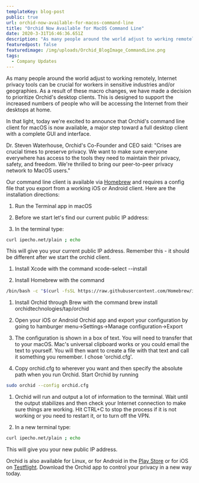 ```yaml
---
templateKey: blog-post
public: true
url: orchid-now-available-for-macos-command-line
title: "Orchid Now Available for MacOS Command Line"
date: 2020-3-31T16:46:36.651Z
description: "As many people around the world adjust to working remotely, Internet privacy tools can be crucial for workers in sensitive industries and/or geographies. As a result of these macro changes, we have made a decision to prioritize Orchid's desktop clients."
featuredpost: false
featuredimage: /img/uploads/Orchid_BlogImage_CommandLine.png
tags:
  - Company Updates
---
```

As many people around the world adjust to working remotely, Internet privacy tools can be crucial for workers in sensitive industries and/or geographies. As a result of these macro changes, we have made a decision to prioritize Orchid's desktop clients. This is designed to support the increased numbers of people who will be accessing the Internet from their desktops at home.

In that light, today we're excited to announce that Orchid's command line client for macOS is now available, a major step toward a full desktop client with a complete GUI and interface.

Dr. Steven Waterhouse, Orchid's Co-Founder and CEO said: "Crises are crucial times to preserve privacy. We want to make sure everyone everywhere has access to the tools they need to maintain their privacy, safety, and freedom. We're thrilled to bring our peer-to-peer privacy network to MacOS users."

Our command line client is available via [Homebrew](https://brew.sh/) and requires a config file that you export from a working iOS or Android client. Here are the installation directions:

1.  Run the Terminal app in macOS

2.  Before we start let's find our current public IP address:

3.  In the terminal type:

```bash
curl ipecho.net/plain ; echo
```

This will give you your current public IP address. Remember this - it should be different after we start the orchid client.

1.  Install Xcode with the command xcode-select --install

2.  Install Homebrew with the command

```bash
/bin/bash -c "$(curl -fsSL https://raw.githubusercontent.com/Homebrew/install/master/install.sh)"
```

1.  Install Orchid through Brew with the command brew install orchidtechnologies/tap/orchid

2.  Open your iOS or Android Orchid app and export your configuration by going to hamburger menu->Settings->Manage configuration->Export

3.  The configuration is shown in a box of text. You will need to transfer that to your macOS. Mac's universal clipboard works or you could email the text to yourself. You will then want to create a file with that text and call it something you remember. I chose 'orchid.cfg'.

4.  Copy orchid.cfg to wherever you want and then specify the absolute path when you run Orchid. Start Orchid by running

```bash
sudo orchid --config orchid.cfg
```

1.  Orchid will run and output a lot of information to the terminal. Wait until the output stabilizes and then check your Internet connection to make sure things are working. Hit CTRL+C to stop the process if it is not working or you need to restart it, or to turn off the VPN. 

2.  In a new terminal type:

```bash
curl ipecho.net/plain ; echo
```

This will give you your new public IP address.

Orchid is also available for Linux, or for Android in the  [Play Store](https://play.google.com/store/apps/details?id=net.orchid.Orchid&hl=en_US)  or for iOS on  [Testflight](https://testflight.apple.com/join/BlkfHkHY). Download the Orchid app to control your privacy in a new way today.